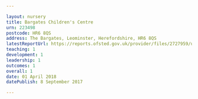 ```yaml
---

layout: nursery
title: Bargates Children's Centre
urn: 223498
postcode: HR6 8QS
address: The Bargates, Leominster, Herefordshire, HR6 8QS
latestReportUrl: https://reports.ofsted.gov.uk/provider/files/2727959/urn/223498.pdf
teaching: 1
development: 1
leadership: 1
outcomes: 1
overall: 1
date: 01 April 2018 
datePublish: 8 September 2017

---
```

